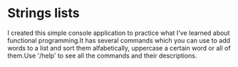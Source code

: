 # Strings lists

I created this simple console application to practice what I've learned about functional programming.It has several commands which you can use to add words to a list and sort them alfabetically, uppercase a certain word or all of them.Use '/help' to see all the commands and their descriptions.
